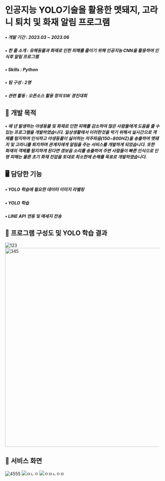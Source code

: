 # 인공지능 YOLO기술을 활용한 멧돼지, 고라니 퇴치 및  화재 알림 프로그램
##### • 개발 기간 : 2023.03 ~ 2023.06
##### • 한 줄 소개 : 유해동물과 화재로 인한 피해를 줄이기 위해 인공지능 CNN을 활용하여 인식후 알림 프로그램
##### • Skills : Python
##### • 팀 구성 : 2명
##### • 관련 활동 : 오픈소스 활용 창의 SW 경진대회

## 📌 개발 목적
##### • 매 년 발생하는 야생동물 및 화재로 인한 피해를 감소하여 많은 사람들에게 도움을 줄 수 있는 프로그램을 개발하였습니다. 일상생활에서 이러한것을 막기 위해서 실시간으로 객체를 탐지하여 인식하고 야생동물이 싫어하는 저주파음(150~800HZ)을 송출하여 멧돼지 및 고라니를 퇴치하며 관계자에게 알림을 주는 서비스를 개발하게 되었습니다. 또한 화재의 객체를 탐지하게 된다면 경보음 소리를 송출하여 주변 사람들이 빠른 인식으로 인명 피해는 물론 초기 화재 진압을 토대로 최소한에 손해를 목표로 개발하였습니다.

## 🖥️ 담당한 기능
##### • YOLO 학습에 필요한 데이터 이미지 라벨링
##### • YOLO 학습
##### • LINE API 연동 및 메세지 전송

## 📄 프로그램 구성도 및 YOLO 학습 결과
![123](https://github.com/inhwanGit/Wild-boar-elk-eradication-and-fire-notification-programs/assets/132810591/e059425e-36e7-4759-861b-af71f2b899af)
<img width="647" alt="345" src="https://github.com/inhwanGit/Wild-boar-elk-eradication-and-fire-notification-programs/assets/132810591/34a54081-cec3-4bd2-a6fc-36473c2dfeff">

## 👀 서비스 화면
![4555](https://github.com/inhwanGit/Wild-boar-elk-eradication-and-fire-notification-programs/assets/132810591/1612f179-a37b-407d-b10b-cead15dd2ec5)
![ㅁㄴㅇ](https://github.com/inhwanGit/Wild-boar-elk-eradication-and-fire-notification-programs/assets/132810591/7d1bf363-1c8b-433a-9ea9-dfc9c859c67e)
![ㅇㅁㄴㅇㅁ](https://github.com/inhwanGit/Wild-boar-elk-eradication-and-fire-notification-programs/assets/132810591/0f4e7dec-1502-41d6-bc59-da023da4b806)

